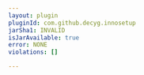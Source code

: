 ```yaml
---
layout: plugin
pluginId: com.github.decyg.innosetup
jarSha1: INVALID
isJarAvailable: true
error: NONE
violations: []

---
```

